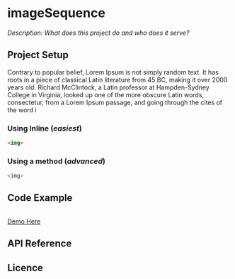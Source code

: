 imageSequence
=============
_Description: What does this project do and who does it serve?_

## Project Setup

Contrary to popular belief, Lorem Ipsum is not simply random text. It has roots in a piece of classical Latin literature from 45 BC, making it over 2000 years old. Richard McClintock, a Latin professor at Hampden-Sydney College in Virginia, looked up one of the more obscure Latin words, consectetur, from a Lorem Ipsum passage, and going through the cites of the word i
### Using Inline (*easiest*)
```html
<img>
```
### Using a method (*advanced*)
```javascript
<img>
```
## Code Example
```html

```

[Demo Here](http://webglcode.com/demo/image-animation/)

## API Reference



## Licence